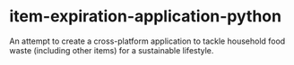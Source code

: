 # item-expiration-application-python
An attempt to create a cross-platform application to tackle household food waste (including other items) for a sustainable lifestyle.

